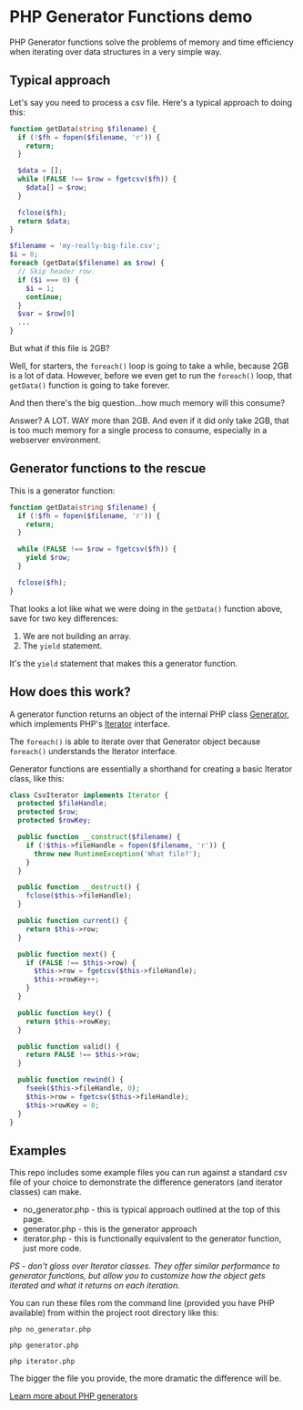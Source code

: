 # PHP Generator Functions demo

PHP Generator functions solve the problems of memory and time efficiency when iterating over data structures in a very simple way.

## Typical approach
Let's say you need to process a csv file. Here's a typical approach to doing this:
```php
function getData(string $filename) {
  if (!$fh = fopen($filename, 'r')) {
    return;
  }

  $data = [];
  while (FALSE !== $row = fgetcsv($fh)) {
    $data[] = $row;
  }

  fclose($fh);
  return $data;
}

$filename = 'my-really-big-file.csv';
$i = 0;
foreach (getData($filename) as $row) {
  // Skip header row.
  if ($i === 0) {
    $i = 1;
    continue;
  }
  $var = $row[0]
  ...
}
```
But what if this file is 2GB?

Well, for starters, the `foreach()` loop is going to take a while, because 2GB is a lot of data. However, before we even get to run the `foreach()` loop, that `getData()` function is going to take forever.

And then there's the big question...how much memory will this consume?

Answer? A LOT. WAY more than 2GB. And even if it did only take 2GB, that is too much memory for a single process to consume, especially in a webserver environment.

## Generator functions to the rescue
This is a generator function:
```php
function getData(string $filename) {
  if (!$fh = fopen($filename, 'r')) {
    return;
  }

  while (FALSE !== $row = fgetcsv($fh)) {
    yield $row;
  }

  fclose($fh);
}
```
That looks a lot like what we were doing in the `getData()` function above, save for two key differences:
1. We are not building an array.
2. The `yield` statement.

It's the `yield` statement that makes this a generator function.

## How does this work?
A generator function returns an object of the internal PHP class [Generator](https://www.php.net/manual/en/class.generator.php), which implements PHP's [Iterator](https://www.php.net/manual/en/class.iterator.php) interface.

The `foreach()` is able to iterate over that Generator object because `foreach()` understands the Iterator interface.

Generator functions are essentially a shorthand for creating a basic Iterator class, like this:
```php
class CsvIterator implements Iterator {
  protected $fileHandle;
  protected $row;
  protected $rowKey;

  public function __construct($filename) {
    if (!$this->fileHandle = fopen($filename, 'r')) {
      throw new RuntimeException('What file?');
    }
  }

  public function __destruct() {
    fclose($this->fileHandle);
  }

  public function current() {
    return $this->row;
  }

  public function next() {
    if (FALSE !== $this->row) {
      $this->row = fgetcsv($this->fileHandle);
      $this->rowKey++;
    }
  }

  public function key() {
    return $this->rowKey;
  }

  public function valid() {
    return FALSE !== $this->row;
  }

  public function rewind() {
    fseek($this->fileHandle, 0);
    $this->row = fgetcsv($this->fileHandle);
    $this->rowKey = 0;
  }
}
```
## Examples
This repo includes some example files you can run against a standard csv file of your choice to demonstrate the difference generators (and iterator classes) can make.
* no_generator.php - this is typical approach outlined at the top of this page.
* generator.php - this is the generator approach
* iterator.php - this is functionally equivalent to the generator function, just more code.

*PS - don't gloss over Iterator classes.  They offer similar performance to generator functions, but allow you to customize how the object gets iterated and what it returns on each iteration.* 

You can run these files rom the command line (provided you have PHP available) from within the project root directory like this:

`php no_generator.php`

`php generator.php`

`php iterator.php`

The bigger the file you provide, the more dramatic the difference will be.

[Learn more about PHP generators](https://www.php.net/manual/en/language.generators.overview.php)